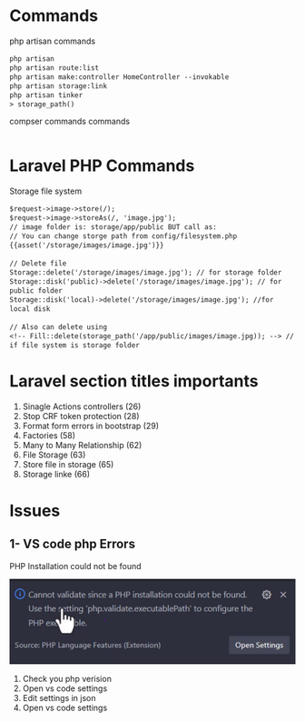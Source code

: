 # Commands
<p>php artisan commands<p>

```
php artisan
php artisan route:list
php artisan make:controller HomeController --invokable
php artisan storage:link
php artisan tinker
> storage_path()
```

<p>compser commands commands<p>

```

```

# Laravel PHP Commands
<p>Storage file system</p>

```
$request->image->store(/);
$request->image->storeAs(/, 'image.jpg');
// image folder is: storage/app/public BUT call as:
// You can change storge path from config/filesystem.php
{{asset('/storage/images/image.jpg')}} 

// Delete file
Storage::delete('/storage/images/image.jpg'); // for storage folder
Storage::disk('public)->delete('/storage/images/image.jpg'); // for public folder
Storage::disk('local)->delete('/storage/images/image.jpg'); //for local disk

// Also can delete using 
<!-- Fill::delete(storage_path('/app/public/images/image.jpg)); --> // if file system is storage folder
```


# Laravel section titles importants
<ol>
<li>Sinagle Actions controllers (26)</li>
<li>Stop CRF token protection (28)</li>
<li>Format form errors in bootstrap (29)</li>
<li>Factories (58)</li>
<li>Many to Many Relationship (62)</li>
<li>File Storage (63)</li>
<li>Store file in storage (65)</li>
<li>Storage linke (66)</li>
</ol>



# Issues
## 1- VS code php Errors

<p>PHP Installation could not be found<p>

![1- VS code php Errors](https://github.com/emad566/ecom125/blob/main/readme-resourcs/images/php1.png?raw=true)

1. Check you php verision
2. Open vs code settings
3. Edit settings in json
4. Open vs code settings

